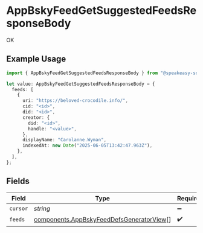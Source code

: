 # AppBskyFeedGetSuggestedFeedsResponseBody

OK

## Example Usage

```typescript
import { AppBskyFeedGetSuggestedFeedsResponseBody } from "@speakeasy-sdks/bluesky/models/operations";

let value: AppBskyFeedGetSuggestedFeedsResponseBody = {
  feeds: [
    {
      uri: "https://beloved-crocodile.info/",
      cid: "<id>",
      did: "<id>",
      creator: {
        did: "<id>",
        handle: "<value>",
      },
      displayName: "Carolanne.Wyman",
      indexedAt: new Date("2025-06-05T13:42:47.963Z"),
    },
  ],
};
```

## Fields

| Field                                                                                                | Type                                                                                                 | Required                                                                                             | Description                                                                                          |
| ---------------------------------------------------------------------------------------------------- | ---------------------------------------------------------------------------------------------------- | ---------------------------------------------------------------------------------------------------- | ---------------------------------------------------------------------------------------------------- |
| `cursor`                                                                                             | *string*                                                                                             | :heavy_minus_sign:                                                                                   | N/A                                                                                                  |
| `feeds`                                                                                              | [components.AppBskyFeedDefsGeneratorView](../../models/components/appbskyfeeddefsgeneratorview.md)[] | :heavy_check_mark:                                                                                   | N/A                                                                                                  |